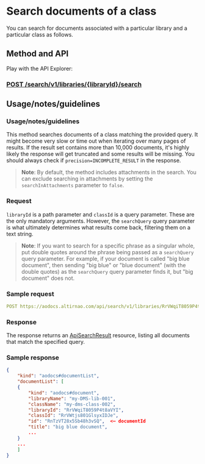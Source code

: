 # Search documents of a class

<!-- > **Note**: This is available only to library administrators. -->

You can search for documents associated with a particular library and a particular class as follows.

## Method and API

Play with the API Explorer:


### [POST /search/v1/libraries/{libraryId}/search](/docs/aodocs-staging.altirnao.com/1/routes/search/v1/libraries/%7BlibraryId%7D/search/post)

## Usage/notes/guidelines

### Usage/notes/guidelines

This method searches documents of a class matching the provided query. It might become very slow or time out when iterating over many pages of results. If the result set contains more than 10,000 documents, it's highly likely the response will get truncated and some results will be missing. You should always check if ```precision=INCOMPLETE_RESULT``` in the response.

> **Note**: By default, the method includes attachments in the search. You can exclude searching in attachments by setting the `searchInAttachments` parameter to `false`.


### Request

`libraryId` is a path parameter and `classId` is a query parameter. These are the only mandatory arguments. However, the `searchQuery` query parameter is what ultimately determines what results come back, filtering them on a text string.

> **Note**: If you want to search for a specific phrase as a singular whole, put double quotes around the phrase being passed as a ```searchQuery``` query parameter. For example, if your document is called "big blue document", then sending "big blue" or "blue document" (with the double quotes) as the ```searchQuery``` query parameter finds it, but "big document" does not.


### Sample request


```yaml
POST https://aodocs.altirnao.com/api/search/v1/libraries/RrVWqiT8059P4t8aVYI/search?classId=RrVWtjs801GlsyxIDJe&searchQuery=%22blue%20document%22
```

### Response

The response returns an [ApiSearchResult](/docs/aodocs-staging.altirnao.com/1/types/ApiSearchResult) resource, listing all documents that match the specified query.


### Sample response


```json
{
    "kind": "aodocs#documentList",
    "documentList": [
    {
        "kind": "aodocs#document",
        "libraryName": "my-DMS-lib-001",
        "className": "my-dms-class-002",
        "libraryId": "RrVWqiT8059P4t8aVYI",
        "classId": "RrVWtjs801GlsyxIDJe",
        "id": "RnTzVT28x5Sb48h3vSQ",  <— documentId
        "title": "big blue document",
        ...
    }
    ...
    ]
}

